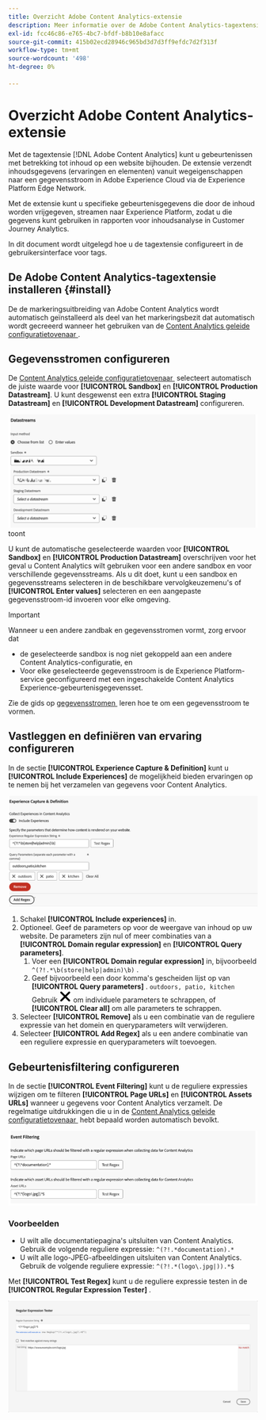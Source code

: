 ```yaml
---
title: Overzicht Adobe Content Analytics-extensie
description: Meer informatie over de Adobe Content Analytics-tagextensie in Adobe Experience Platform.
exl-id: fcc46c86-e765-4bc7-bfdf-b8b10e8afacc
source-git-commit: 415b02ecd28946c965bd3d7d3ff9efdc7d2f313f
workflow-type: tm+mt
source-wordcount: '498'
ht-degree: 0%

---
```


# Overzicht Adobe Content Analytics-extensie

Met de tagextensie [!DNL Adobe Content Analytics] kunt u gebeurtenissen met betrekking tot inhoud op een website bijhouden. De extensie verzendt inhoudsgegevens (ervaringen en elementen) vanuit wegeigenschappen naar een gegevensstroom in Adobe Experience Cloud via de Experience Platform Edge Network.

Met de extensie kunt u specifieke gebeurtenisgegevens die door de inhoud worden vrijgegeven, streamen naar Experience Platform, zodat u die gegevens kunt gebruiken in rapporten voor inhoudsanalyse in Customer Journey Analytics.

In dit document wordt uitgelegd hoe u de tagextensie configureert in de gebruikersinterface voor tags.

## De Adobe Content Analytics-tagextensie installeren {#install}

De de markeringsuitbreiding van Adobe Content Analytics wordt automatisch geïnstalleerd als deel van het markeringsbezit dat automatisch wordt gecreeerd wanneer het gebruiken van de [&#x200B; Content Analytics geleide configuratietovenaar &#x200B;](https://experienceleague.adobe.com/nl/docs/analytics-platform/using/content-analytics/configuration/guided).

<!--
### Manual installation

In case of a manual configuration, the Adobe Content Analytics tag extension needs a property to be installed on. If you have not done so already, see the documentation on [creating a tag property](https://experienceleague.adobe.com/nl/docs/platform-learn/implement-in-websites/configure-tags/create-a-property).

After you have created a property or when you select the property created using the [Content Analytics guided configuration wizard](https://experienceleague.adobe.com/nl/docs/analytics-platform/using/content-analytics/configuration/guided), open the property and select the **[!UICONTROL Extensions]** tab on the left side bar.

Select the **[!UICONTROL Catalog]** tab. From the list of available extensions, find the **[!DNL Adobe Content Analytics]** extension and select **[!UICONTROL Install]**.

![Image showing the Tags UI with the Web SDK extension selected](assets/aca-tag-install.png)

After selecting **[!UICONTROL Install]**, you must configure the Adobe Content Analytics tag extension and save the configuration.
-->

<!--
## Configure schema

The [Content Analytics guided configuration wizard](https://experienceleague.adobe.com/nl/docs/analytics-platform/using/content-analytics/configuration/guided) automatically populates the proper value for the **[!UICONTROL Tenant Schema Name]**. 

![Image that shows the Schema configuration of the Adobe Content Analytics tag extension in the Tags UI](assets/aca-tag-schema.png)

>[!WARNING]
>
>Do not modify the value for **[!UICONTROL Tenant Schema Name]**.

-->

## Gegevensstromen configureren

De [&#x200B; Content Analytics geleide configuratietovenaar &#x200B;](https://experienceleague.adobe.com/nl/docs/analytics-platform/using/content-analytics/configuration/guided) selecteert automatisch de juiste waarde voor **[!UICONTROL Sandbox]** en **[!UICONTROL Production Datastream]**. U kunt desgewenst een extra **[!UICONTROL Staging Datastream]** en **[!UICONTROL Development Datastream]** configureren.

![&#x200B; Beeld dat de configuratie van Datastreams van de de markeringsuitbreiding van Adobe Content Analytics in de Markeringen UI &#x200B;](assets/aca-tag-datastreams.png) toont

U kunt de automatische geselecteerde waarden voor **[!UICONTROL Sandbox]** en **[!UICONTROL Production Datastream]** overschrijven voor het geval u Content Analytics wilt gebruiken voor een andere sandbox en voor verschillende gegevensstreams. Als u dit doet, kunt u een sandbox en gegevensstreams selecteren in de beschikbare vervolgkeuzemenu&#39;s of **[!UICONTROL Enter values]** selecteren en een aangepaste gegevensstroom-id invoeren voor elke omgeving.

>[!IMPORTANT]
>
>Wanneer u een andere zandbak en gegevensstromen vormt, zorg ervoor dat
>
>* de geselecteerde sandbox is nog niet gekoppeld aan een andere Content Analytics-configuratie, en
>* Voor elke geselecteerde gegevensstroom is de Experience Platform-service geconfigureerd met een ingeschakelde Content Analytics Experience-gebeurtenisgegevensset.

Zie de gids op [&#x200B; gegevensstromen &#x200B;](../../../../datastreams/overview.md) leren hoe te om een gegevensstroom te vormen.

## Vastleggen en definiëren van ervaring configureren

In de sectie **[!UICONTROL Experience Capture & Definition]** kunt u **[!UICONTROL Include Experiences]** de mogelijkheid bieden ervaringen op te nemen bij het verzamelen van gegevens voor Content Analytics.

![&#x200B; Beeld dat de sectie van de Vangst en van de Definitie van de Ervaring in uitbreiding toont &#x200B;](assets/aca-tag-experiencecapture.png)

1. Schakel **[!UICONTROL Include experiences]** in.
1. Optioneel. Geef de parameters op voor de weergave van inhoud op uw website. De parameters zijn nul of meer combinaties van a **[!UICONTROL Domain regular expression]** en **[!UICONTROL Query parameters]**.
   1. Voer een **[!UICONTROL Domain regular expression]** in, bijvoorbeeld `^(?!.*\b(store|help|admin)\b)` .
   1. Geef bijvoorbeeld een door komma&#39;s gescheiden lijst op van **[!UICONTROL Query parameters]** . `outdoors, patio, kitchen`
Gebruik ![&#x200B; dicht &#x200B;](./assets/CrossSize300.svg) om individuele parameters te schrappen, of **[!UICONTROL Clear all]** om alle parameters te schrappen.
1. Selecteer **[!UICONTROL Remove]** als u een combinatie van de reguliere expressie van het domein en queryparameters wilt verwijderen.
1. Selecteer **[!UICONTROL Add Regex]** als u een andere combinatie van een reguliere expressie en queryparameters wilt toevoegen.

## Gebeurtenisfiltering configureren

In de sectie **[!UICONTROL Event Filtering]** kunt u de reguliere expressies wijzigen om te filteren **[!UICONTROL Page URLs]** en **[!UICONTROL Assets URLs]** wanneer u gegevens voor Content Analytics verzamelt. De regelmatige uitdrukkingen die u in de [&#x200B; Content Analytics geleide configuratietovenaar &#x200B;](https://experienceleague.adobe.com/nl/docs/analytics-platform/using/content-analytics/configuration/guided) hebt bepaald worden automatisch bevolkt.

![&#x200B; Beeld dat de gebeurtenis het filtreren montages van de de markeringsuitbreiding van Adobe Content Analytics in de markeringen UI toont &#x200B;](assets/aca-tag-eventfiltering.png)


### Voorbeelden

* U wilt alle documentatiepagina&#39;s uitsluiten van Content Analytics.<br/> Gebruik de volgende reguliere expressie: `^(?!.*documentation).*`
* U wilt alle logo-JPEG-afbeeldingen uitsluiten van Content Analytics.<br/> Gebruik de volgende reguliere expressie: `^(?!.*(logo\.jpg|)).*$`

Met **[!UICONTROL Test Regex]** kunt u de reguliere expressie testen in de **[!UICONTROL Regular Expression Tester]** .

![&#x200B; Beeld die het regelmatige uitdrukkingsmeetapparaat van de de markeringsuitbreiding van Adobe Content Analytics in Tags UI tonen &#x200B;](assets/aca-tag-regextester.png)

